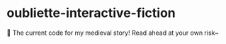 # oubliette-interactive-fiction
📔 The current code for my medieval story! Read ahead at your own risk~
